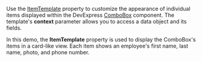 Use the [ItemTemplate](https://docs.devexpress.com/Blazor/DevExpress.Blazor.DxComboBox-2.ItemTemplate) property to customize the appearance of individual items displayed within the DevExpress [ComboBox](https://docs.devexpress.com/Blazor/DevExpress.Blazor.DxComboBox-2#items) component. The template's **context** parameter allows you to access a data object and its fields.

In this demo, the **ItemTemplate** property is used to display the ComboBox's items in a card-like view. Each item shows an employee's first name, last name, photo, and phone number.
